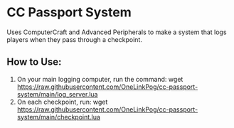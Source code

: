 # CC Passport System
Uses ComputerCraft and Advanced Peripherals to make a system that logs players when they pass through a checkpoint.

## How to Use:
1) On your main logging computer, run the command: wget https://raw.githubusercontent.com/OneLinkPog/cc-passport-system/main/log_server.lua
2) On each checkpoint, run: wget https://raw.githubusercontent.com/OneLinkPog/cc-passport-system/main/checkpoint.lua
